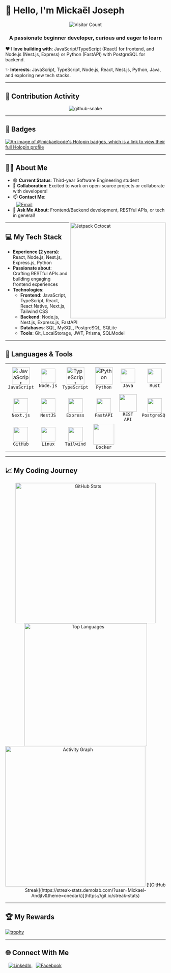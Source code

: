 # 👋 Hello, I'm Mickaël Joseph

<p align="center">
  <img src="https://visitor-badge.laobi.icu/badge?page_id=Mickaelcode.Mickaelcode&left_color=royalblue&right_color=black" alt="Visitor Count"/>
</p>
<h3 align="center">A passionate beginner developer, curious and eager to learn</h3>

❤️ **I love building with**: JavaScript/TypeScript (React) for frontend, and Node.js (Nest.js, Express) or Python (FastAPI) with PostgreSQL for backend.

✨ **Interests**: JavaScript, TypeScript, Node.js, React, Nest.js, Python, Java, and exploring new tech stacks.

---

## 🌟 Contribution Activity
<div align="center">
  <picture>
    <source media="(prefers-color-scheme: dark)" srcset="https://raw.githubusercontent.com/mickaelcode/mickaelcode/output/github-contribution-grid-snake-dark.svg" />
    <source media="(prefers-color-scheme: light)" srcset="https://raw.githubusercontent.com/mickaelcode/mickaelcode/output/git-contribution-grid-snake.svg" />
    <img alt="github-snake" src="https://raw.githubusercontent.com/mickaelcode/mickaelcode/output/git-contribution-grid-snake.svg" />
  </picture>
</div>

---

## 🏅 Badges
[![An image of @mickaelcode's Holopin badges, which is a link to view their full Holopin profile](https://holopin.me/mickaelcode)](https://holopin.io/@mickaelcode)

---

## 🙋‍♂️ About Me
- 😄 **Current Status**: Third-year Software Engineering student  
- 🔭 **Collaboration**: Excited to work on open-source projects or collaborate with developers!  
- 📫 **Contact Me**:  
  <a href="mailto:mickaelandriana06@gmail.com">
    <img src="https://img.shields.io/badge/Email-%23E91E63?style=for-the-badge&logo=gmail&logoColor=white" alt="Email" style="vertical-align: middle; margin-left: 10px;" />
  </a>
- 💬 **Ask Me About**: Frontend/Backend development, RESTful APIs, or tech in general!  

<img align="right" src="https://octodex.github.com/images/jetpacktocat.png" width="300" alt="Jetpack Octocat">

---

## 💻 My Tech Stack
- **Experience (2 years)**: React, Node.js, Nest.js, Express.js, Python  
- **Passionate about**: Crafting RESTful APIs and building engaging frontend experiences  
- **Technologies**:  
  - **Frontend**: JavaScript, TypeScript, React, React Native, Next.js, Tailwind CSS  
  - **Backend**: Node.js, Nest.js, Express.js, FastAPI  
  - **Databases**: SQL, MySQL, PostgreSQL, SQLite  
  - **Tools**: Git, LocalStorage, JWT, Prisma, SQLModel  

---

## 🚀 Languages & Tools

<table align="center">
  <tbody>
    <tr>
      <td align="center" width="90">
        <a target="_blank" href="https://www.javascript.com/">
          <img src="https://techstack-generator.vercel.app/js-icon.svg" alt="JavaScript" width="55" height="55">
        </a>
        <br><code>JavaScript</code>
      </td>
      <td align="center" width="90">
        <a target="_blank" href="https://nodejs.org/">
          <img src="https://skillicons.dev/icons?i=nodejs" width="45" height="45">
        </a>
        <br><code>Node.js</code>
      </td>
      <td align="center" width="90">
        <a target="_blank" href="https://www.typescriptlang.org/">
          <img src="https://techstack-generator.vercel.app/ts-icon.svg" alt="TypeScript" width="55" height="55">
        </a>
        <br><code>TypeScript</code>
      </td>
      <td align="center" width="90">
        <a target="_blank" href="https://www.python.org/">
          <img src="https://techstack-generator.vercel.app/python-icon.svg" alt="Python" width="55" height="55">
        </a>
        <br><code>Python</code>
      </td>
      <td align="center" width="90">
        <a target="_blank" href="https://www.java.com/">
          <img src="https://skillicons.dev/icons?i=java" width="45" height="45">
        </a>
        <br><code>Java</code>
      </td>
      <td align="center" width="90">
        <a target="_blank" href="https://www.rust-lang.org/">
          <img src="https://skillicons.dev/icons?i=rust" width="45" height="45">
        </a>
        <br><code>Rust</code>
      </td>
      <td align="center" width="90">
        <a target="_blank" href="https://reactjs.org/">
          <img src="https://techstack-generator.vercel.app/react-icon.svg" width="55" height="55">
        </a>
        <br><code>React</code>
      </td>
      <td align="center" width="90">
        <a target="_blank" href="https://reactnative.dev/">
          <img src="https://techstack-generator.vercel.app/react-icon.svg" width="55" height="55">
        </a>
        <br><code>React Native</code>
      </td>
    </tr>
    <tr>
      <td align="center" width="90">
        <a target="_blank" href="https://nextjs.org/">
          <img src="https://skillicons.dev/icons?i=nextjs" width="45" height="45">
        </a>
        <br><code>Next.js</code>
      </td>
      <td align="center" width="90">
        <a target="_blank" href="https://nestjs.com/">
          <img src="https://skillicons.dev/icons?i=nestjs" width="45" height="45">
        </a>
        <br><code>NestJS</code>
      </td>
      <td align="center" width="90">
        <a target="_blank" href="https://expressjs.com/">
          <img src="https://skillicons.dev/icons?i=express" width="45" height="45">
        </a>
        <br><code>Express</code>
      </td>
      <td align="center" width="90">
        <a target="_blank" href="https://fastapi.tiangolo.com/">
          <img src="https://skillicons.dev/icons?i=fastapi" width="45" height="45">
        </a>
        <br><code>FastAPI</code>
      </td>
      <td align="center" width="90">
        <a target="_blank" href="https://restfulapi.net/">
          <img src="https://techstack-generator.vercel.app/restapi-icon.svg" width="55" height="55">
        </a>
        <br><code>REST API</code>
      </td>
      <td align="center" width="90">
        <a target="_blank" href="https://www.postgresql.org/">
          <img src="https://skillicons.dev/icons?i=postgres" width="45" height="45">
        </a>
        <br><code>PostgreSQL</code>
      </td>
      <td align="center" width="90">
        <a target="_blank" href="https://www.mysql.com/">
          <img src="https://techstack-generator.vercel.app/mysql-icon.svg" width="55" height="55">
        </a>
        <br><code>MySQL</code>
      </td>
      <td align="center" width="90">
        <a target="_blank" href="https://git-scm.com/">
          <img src="https://skillicons.dev/icons?i=git" width="45" height="45">
        </a>
        <br><code>Git</code>
      </td>
    </tr>
    <tr>
      <td align="center" width="90">
        <a target="_blank" href="https://github.com/">
          <img src="https://skillicons.dev/icons?i=github" width="45" height="45">
        </a>
        <br><code>GitHub</code>
      </td>
      <td align="center" width="90">
        <a target="_blank" href="https://www.linux.org/">
          <img src="https://skillicons.dev/icons?i=linux" width="45" height="45">
        </a>
        <br><code>Linux</code>
      </td>
      <td align="center" width="90">
        <a target="_blank" href="https://tailwindcss.com/">
          <img src="https://skillicons.dev/icons?i=tailwind" width="45" height="45">
        </a>
        <br><code>Tailwind</code>
      </td>
      <td align="center" width="90">
        <a target="_blank" href="https://www.docker.com/">
          <img src="https://techstack-generator.vercel.app/docker-icon.svg" width="65" height="65">
        </a>
        <br><code>Docker</code>
      </td>
    </tr>
  </tbody>
</table>

---

## 📈 My Coding Journey
<div align="center">
  <img width="440px" src="https://github-readme-stats.vercel.app/api?username=Mickael-Andjtv&show_icons=true&theme=onedark" alt="GitHub Stats">
  <img width="385px" src="https://github-readme-stats.anuraghazra1.vercel.app/api/top-langs/?username=Mickael-Andjtv&layout=compact&theme=onedark" alt="Top Languages">
  <img width="440px" src="https://github-readme-activity-graph.vercel.app/graph?username=Mickael-Andjtv&theme=github" alt="Activity Graph">
  [![GitHub Streak](https://streak-stats.demolab.com/?user=Mickael-Andjtv&theme=onedark)](https://git.io/streak-stats)
</div>

---

## 🏆 My Rewards
[![trophy](https://github-profile-trophy.vercel.app/?username=Mickael-Andjtv&theme=onedark)](https://github.com/ryo-ma/github-profile-trophy)

---

## 🌐 Connect With Me
<p align="left">
  <a href="https://www.linkedin.com/in/mickael-andriana-1645302b0?utm_source=share&utm_campaign=share_via&utm_content=profile&utm_medium=android_app" target="blank">
    <img src="https://img.shields.io/badge/LinkedIn-0077B5?style=for-the-badge&logo=linkedin&logoColor=white" alt="LinkedIn" style="vertical-align: middle; margin-left: 10px;" />
  </a>
  <a href="https://www.facebook.com/profile.php?id=100083645335534" target="blank">
    <img src="https://img.shields.io/badge/Facebook-1877F2?style=for-the-badge&logo=facebook&logoColor=white" alt="Facebook" style="vertical-align: middle; margin-left: 10px;" />
  </a>
</p>

